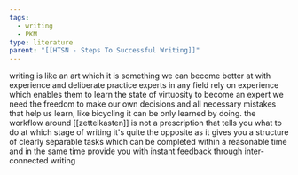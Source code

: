 ```yaml
---
tags:
  - writing
  - PKM
type: literature
parent: "[[HTSN - Steps To Successful Writing]]"
---
```

writing is like an art which it is something we can become better at with experience and deliberate practice experts in any field rely on experience which enables them to learn the state of virtuosity to become an expert we need the freedom to make our own decisions and all necessary mistakes that help us learn, like bicycling it can be only learned by doing. the workflow around [[zettelkasten]] is not a prescription that tells you what to do at which stage of writing it's quite the opposite as it gives you a structure of clearly separable tasks which can be completed within a reasonable time and in the same time provide you with instant feedback through inter-connected writing 
